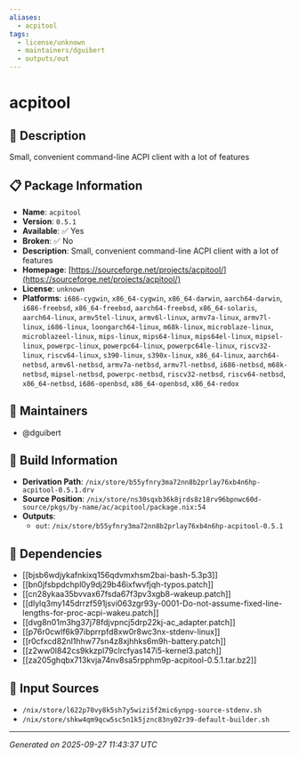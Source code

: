 ```yaml
---
aliases:
  - acpitool
tags:
  - license/unknown
  - maintainers/dguibert
  - outputs/out
---
```


# acpitool

## 📝 Description

Small, convenient command-line ACPI client with a lot of features

## 📋 Package Information

- **Name**: `acpitool`
- **Version**: `0.5.1`
- **Available**: ✅ Yes
- **Broken**: ✅ No
- **Description**: Small, convenient command-line ACPI client with a lot of features
- **Homepage**: [https://sourceforge.net/projects/acpitool/](https://sourceforge.net/projects/acpitool/)
- **License**: `unknown`
- **Platforms**: `i686-cygwin`, `x86_64-cygwin`, `x86_64-darwin`, `aarch64-darwin`, `i686-freebsd`, `x86_64-freebsd`, `aarch64-freebsd`, `x86_64-solaris`, `aarch64-linux`, `armv5tel-linux`, `armv6l-linux`, `armv7a-linux`, `armv7l-linux`, `i686-linux`, `loongarch64-linux`, `m68k-linux`, `microblaze-linux`, `microblazeel-linux`, `mips-linux`, `mips64-linux`, `mips64el-linux`, `mipsel-linux`, `powerpc-linux`, `powerpc64-linux`, `powerpc64le-linux`, `riscv32-linux`, `riscv64-linux`, `s390-linux`, `s390x-linux`, `x86_64-linux`, `aarch64-netbsd`, `armv6l-netbsd`, `armv7a-netbsd`, `armv7l-netbsd`, `i686-netbsd`, `m68k-netbsd`, `mipsel-netbsd`, `powerpc-netbsd`, `riscv32-netbsd`, `riscv64-netbsd`, `x86_64-netbsd`, `i686-openbsd`, `x86_64-openbsd`, `x86_64-redox`
## 👥 Maintainers

- @dguibert


## 🔧 Build Information

- **Derivation Path**: `/nix/store/b55yfnry3ma72nn8b2prlay76xb4n6hp-acpitool-0.5.1.drv`
- **Source Position**: `/nix/store/ns30sqxb36k8jrds8z18rv96bpnwc60d-source/pkgs/by-name/ac/acpitool/package.nix:54`
- **Outputs**:
  - `out`:  `/nix/store/b55yfnry3ma72nn8b2prlay76xb4n6hp-acpitool-0.5.1`

## 🔗 Dependencies

- [[bjsb6wdjykafnkixq156qdvmxhsm2bai-bash-5.3p3]]
- [[bn0jfsbpdchpl0y9dj29b46ixfwvfjqh-typos.patch]]
- [[cn28ykaa35bvvax67fsda67f3pv3xgb8-wakeup.patch]]
- [[dlylq3my145drrzf591jsvi063zgr93y-0001-Do-not-assume-fixed-line-lengths-for-proc-acpi-wakeu.patch]]
- [[dvg8n01m3hg37j78fdjvpncj5drp22kj-ac_adapter.patch]]
- [[p76r0cwlf6k97ibprrpfd8xw0r8wc3nx-stdenv-linux]]
- [[r0cfxcd82nl1hhw77sn4z8xjhhks6m9h-battery.patch]]
- [[z2ww0l842cs9kkzpl79clrcfyas147i5-kernel3.patch]]
- [[za205ghqbx713kvja74nv8sa5rpphm9p-acpitool-0.5.1.tar.bz2]]

## 📁 Input Sources

- `/nix/store/l622p70vy8k5sh7y5wizi5f2mic6ynpg-source-stdenv.sh`
- `/nix/store/shkw4qm9qcw5sc5n1k5jznc83ny02r39-default-builder.sh`

---
*Generated on 2025-09-27 11:43:37 UTC*
